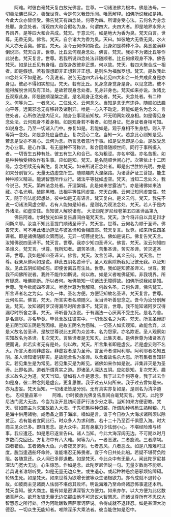 <!-- { "loadSidebar": true } -->
　　阿难。时彼白毫梵天复白放光佛言。世尊。一切诸法佛为根本。佛是法母。一切善法佛已得之。善哉世尊。今是句义我皆乐闻。唯愿解释。如佛所说我如是持。今此大众亦皆信受。佛告梵天有四念处。何等为四。所谓身受心法。云何名为身念处耶。身念处者。谓观四大和合假名为身。何谓四大。夫四大者。即是地界水界火界风界。是等四大和合共成。梵天。于意云何。如是地大为香为臭。梵天白言。世尊。无香无臭。佛言。梵天。自余诸大为香为臭。天曰。如彼地大无香无臭。水火风大亦无香臭。佛言。梵天。汝今云何作如斯说。此身如是种种不净。臭恶盈满非倒说耶。梵天白言。世尊。比丘云何观身念处。佛言。梵天。我亦不为诸比丘等作此说也。梵天复言。世尊。若我所说四念处法非随顺者。比丘何缘观身不净。佛告梵天。如是比丘见有身相。由取身故彼非正想。何以故。梵天。若四大聚合成一相者。即是假想。若有假想即非正想若非正想。是则名为福伽罗想。梵天。是故我此四念处义不如是说。今我说者。说苦无边四大非有若见四大和合一处共成此身是亦身见。彼必不得如实想见。梵天。若有比丘。见身念身觉身是身。以见念故。彼不能得解脱世间及有顶处。是故若观身念处者。见身非身也。梵天如来亦说。汝诸比丘观察此身。即是随顺涅槃之道。是名观身正念处者。梵天。夫念处者。有二种义。何等为二。一者念义。二住处义。云何念义。当知是念无有违诤。随顺如法趣向平等。远离邪念无有移转及诸别异。唯是一心入不动定。若能如是名为念义。言住处者。心所依法是内证义。随身业事现前知故。坏无明网如观身相。如是得见身念处法。云何观身不着身相。如是观身若不著者。如觉身证。觉身证者身相可知。如说身念。乃至一切诸入门中。亦复如是。若能如是。观于身相不生身想。则入平等第一念处。如是念处应当依止。复次受心二念。当知一义。若念此心则知是受。若念是受亦不离心。云何为念。所言念者意行于事。如是受念即是心业。是故受念为心业事。是心作事。有无量种不可称计。和合因缘随顺世间。同行于事所摄入者。一切皆生五种有处。彼五有生入和合已。名为粗涩。亦名牢强。亦名苦担。如是种种触受相依作有生事。应如是知。梵天。是名随顺世间心行。次第依止十二因缘。念念相续无有断绝。复次梵天。如来所说正念处者。即是出世胜妙光明。亦是如来分别智义。无量无边虚空所生。随顺趣向大涅槃路。为诸菩萨证三菩提。能生种种顺义精进。能满智慧所作业行。诸法平等犹如虚空。梵天。当知二念处义。我今说已。梵天。第四法念处者。开涅槃城。此是如来甘露法门。亦是诸佛如来法藏。亦名光明。破除黑暗。法相平等性同虚空。梵天白佛。云何证知同虚空性。梵天。随于何法能起想处。彼中如是无有语言。梵天复白。是义云何。梵天。我先不说一切诸法同虚空耶。若有人能如是知者。是则名为观法念处。梵天。若人于是内外诸法。如虚空住。当知彼人解脱诸有。
大法炬陀罗尼经卷第五四圣谛品第九
　　佛告阿难。尔时放光如来复告眉间白毫梵天言。梵天。汝今将非自以具足辩才问斯义耶。汝岂不知此菩提门顺诸圣谛乎。梵天言。世尊。云何名为顺于圣谛。佛告梵天。可不用此诸助道法与彼圣谛和合相应耶。梵天复言。世尊。如来所说四圣谛者。即是诸佛随顺次第而说。无异一切菩提觉法。佛如是说已。佛复告梵天言。汝知佛说四圣谛不。梵天言。世尊。我亦少知四圣谛义。佛言。梵天。汝云何知四圣谛义。梵天言。世尊。我所知者。谓苦圣谛。苦集圣谛。苦灭圣谛。苦灭道圣谛。世尊。我如是知四圣谛义。佛言。梵天。汝言苦谛。其义云何。梵天言。世尊。我亲从佛闻如是说。非此五阴名苦谛乎。圣人观察除断我见证彼无我。以证知故。见此五阴如贼如怨。即便舍离五有生处。世尊。我如是知苦圣谛义。世尊。若我不闻佛所说者。我终不能作如斯说。何以故。如是义者唯佛证知。非我境界。所有疑惑。唯佛能断。所以者何。唯佛能知一切诸法无障碍故。如佛所说我如是知。世尊。我今欲闻四圣谛义。唯愿世尊为我解释。何故名圣。云何名谛。佛告梵天。所言谛者名之为实。实名一体。圣名方便。方便证知故名圣谛。梵天复言。世尊。云何名实。佛言。梵天。所言实者名顺随义。汝当谛听善思念之。吾今为汝分别解说。梵天。汝知诸阿罗汉得漏尽时所舍事不。梵天言。世尊。我不能知诸阿罗汉得漏尽时所舍之事。梵天。谛听吾为汝说。于有漏法一心厌离不受生死。是名为舍。是名漏尽。亦名毕竟。毕竟舍故住彼实中。一切舍故名之为实。梵天。所言圣谛即是五阴当知五阴是苦因缘。是故五阴名为怨贼。一切圣人如实观知。故能舍弃。以是义故名苦圣谛。是故世尊说此五阴为众苦本。名为怨家。亦名欺诳。圣人观察如实知故名为圣谛。复次梵天。言集谛者是无知灭。此集灭者。是佛世尊为诸贤圣方便而说。此若实者无有是处。何以故。梵天。所言集者即是虚妄。若是虚妄则不名灭。所言灭者则非虚妄。非虚妄者是为圣谛。言圣谛者谓阿利耶。阿利耶者名知五阴。圣人谛知诸阴非实。是故能舍名为圣谛。以舍着故名杀大怨。所有集者当知非实。若见集生是为常见。若见集灭是为断见。诸佛如来作如是说。非集非灭是为圣谛。此即名道。道者所谓真实之道。即诸圣人深达五阴。应如是知。复次梵天。趣求义故名之为道。梵天当知。譬如有人作是思念。我于过去作何等身。我于过去作如是身。彼二种念则是虚妄。更复思惟。我于过去从何所来。我于过去曾如是来。亦为虚妄。梵天当知。一切诸法皆是分别。无有真实亦复如是。是则名为清净道也。
忍校量品第十
　　阿难。尔时彼放光佛复告眉间白毫梵天言。梵天。此陀罗尼法门宽大无边。今当为汝开显初问菩萨行法少分之事。当知如来方便密教。梵天。譬如商主为求宝故欲入大海。于先积集种种资装。所谓船棹帆桅生熟糇粮。凡是海中供用诸物。咸悉备之置于海岸。唱如是言。谁于今日欲入大海求诸所须以除贫乏。若有能者宜同此行。时众多人为求利故。若十二十乃至百千俱愿入海。时大商主见众已多。即自思念。是大众中。其有身羸力少怯弱小心。不堪经险难与终事。我应遣还。如是思已遂宣告曰。诸人当知。今此大海深阔无边。不可期以时月岁数而克回还。方复海中有八大难。何等为八。一者恶波。二者旋流。三者摩竭。四者错鱼。五者诸余大鱼。六者夜叉罗刹。七者恶风。八者恶龙。如是八难难可过度。脱当逢遇船坏命终。谁能堪忍无怖畏者。宜于今日共处此船。若疑不堪荷负险阻。各随意还。众人闻已多即退散。如是梵天。今此众中有无量人。闻此陀罗尼甚深法门宽大无边。心生惊恐。作如是念。此陀罗尼但说一句。无量岁数尚不能尽。若具说者谁堪听受。如是无量无边众生。或生退心。或起种种愚痴恶邪烦恼障碍。轮转生死。如是梵天。如来世尊为欲增长彼等众生诸根欲力。亦令成就不退转心故。如彼商主见诸商人怯弱不堪虑其败坏。明说海难乃至命终诸恐怖事遣还本所。梵天当知。彼大商主。能有如是密谋深智大方便力。如来亦尔。以大方便为此亿数诸菩萨众。欲开发彼无量无边亿那由他不可思议大智慧忍。而诸世尊所有不思议大智慧忍之所行处。但为阿毗跋致菩萨摩诃萨说。令得成就不退转忍。如是甚深大功德忍。一切众生无能知者。唯除深乐大乘法者。彼当能住如是忍中。
